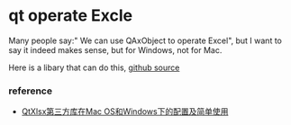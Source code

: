# qt operate Excle

Many people say:" We can use QAxObject to operate Excel", but I want to say it indeed makes sense, but for Windows, not for Mac. 

Here is a libary that can do this, [github source](https://github.com/dbzhang800/QtXlsxWriter)

### reference

- [QtXlsx第三方库在Mac OS和Windows下的配置及简单使用](https://www.voorp.com/a/QtXlsx%E7%AC%AC%E4%B8%89%E6%96%B9%E5%BA%93%E5%9C%A8MacOS%E5%92%8CWindows%E4%B8%8B%E7%9A%84%E9%85%8D%E7%BD%AE%E5%8F%8A%E7%AE%80%E5%8D%95%E4%BD%BF%E7%94%A8Nihua)